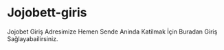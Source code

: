 # Jojobett-giris
Jojobet Giriş Adresimize Hemen Sende Aninda Katilmak İçin Buradan Giriş Sağlayabailirsiniz.
